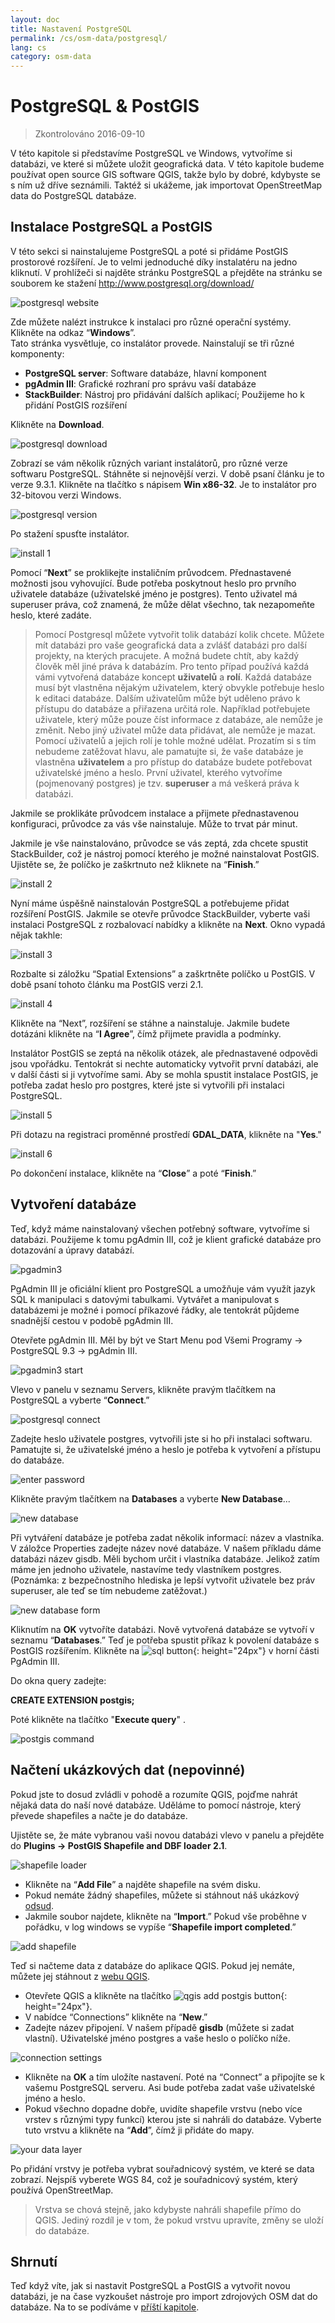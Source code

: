 ```yaml
---
layout: doc
title: Nastavení PostgreSQL
permalink: /cs/osm-data/postgresql/
lang: cs
category: osm-data
---
```


PostgreSQL & PostGIS
====================

> Zkontrolováno 2016-09-10

V této kapitole si představíme PostgreSQL ve Windows, vytvoříme si databázi, ve které si můžete uložit geografická data. V této kapitole budeme používat open source GIS software QGIS, takže bylo by dobré, kdybyste se s ním už dříve seznámili. Taktéž si ukážeme, jak importovat OpenStreetMap data do PostgreSQL databáze.  

Instalace PostgreSQL a PostGIS
----------------------------------

V této sekci si nainstalujeme PostgreSQL a poté si přidáme PostGIS prostorové rozšíření. Je to velmi jednoduché díky instalatéru na jedno kliknutí. V prohlížeči si najděte stránku PostgreSQL a přejděte na stránku se souborem ke stažení <http://www.postgresql.org/download/>  

![postgresql website][]

Zde můžete nalézt instrukce k instalaci pro různé operační systémy. Klikněte na odkaz “**Windows**”.  
Tato stránka vysvětluje, co instalátor provede. Nainstalují se tři různé komponenty:  

* **PostgreSQL server**:  Software databáze, hlavní komponent  
* **pgAdmin III**: Grafické rozhraní pro správu vaší databáze  
* **StackBuilder**: Nástroj pro přidávání dalších aplikací; Použijeme ho k přidání PostGIS rozšíření  

Klikněte na **Download**.  

![postgresql download][]

Zobrazí se vám několik různých variant instalátorů, pro různé verze softwaru PostgreSQL. Stáhněte si nejnovější verzi. V době psaní článku je to verze 9.3.1. Klikněte na tlačítko s nápisem **Win x86-32**. Je to instalátor pro 32-bitovou verzi Windows.  

![postgresql version][]

Po stažení spusťte instalátor.  

![install 1][]

Pomocí “**Next**” se proklikejte instaličním průvodcem. Přednastavené možnosti jsou vyhovující. Bude potřeba poskytnout heslo pro prvního uživatele databáze (uživatelské jméno je postgres). Tento uživatel má superuser práva, což znamená, že může dělat všechno, tak nezapomeňte heslo, které zadáte.  

> Pomocí Postgresql můžete vytvořit tolik databází kolik chcete. Můžete mít databázi pro vaše geografická data a zvlášť databázi pro další projekty, na kterých pracujete. A možná budete chtít, aby každý člověk měl jiné práva k databázím. Pro tento případ používá každá vámi vytvořená databáze koncept **uživatelů** a **rolí**. Každá databáze musí být vlastněna nějakým uživatelem, který obvykle potřebuje heslo k editaci databáze. Dalším uživatelům může být uděleno právo k přístupu do databáze a přiřazena určitá role. Například potřebujete uživatele, který může pouze číst informace z databáze, ale nemůže je změnit. Nebo jiný uživatel může data přidávat, ale nemůže je mazat. Pomocí uživatelů a jejich rolí je tohle možné udělat. Prozatím si s tím nebudeme zatěžovat hlavu, ale pamatujte si, že vaše databáze je vlastněna **uživatelem** a pro přístup do databáze budete potřebovat uživatelské jméno a heslo. První uživatel, kterého vytvoříme (pojmenovaný postgres) je tzv. **superuser** a má veškerá práva k databázi.  

Jakmile se proklikáte průvodcem instalace a přijmete přednastavenou konfiguraci, průvodce za vás vše nainstaluje. Může to trvat pár minut.  

Jakmile je vše nainstalováno, průvodce se vás zeptá, zda chcete spustit StackBuilder, což je nástroj pomocí kterého je možné nainstalovat PostGIS. Ujistěte se, že políčko je zaškrtnuto než kliknete na “**Finish**.”  

![install 2][]

Nyní máme úspěšně nainstalován PostgreSQL a potřebujeme přidat rozšíření PostGIS. Jakmile se otevře průvodce StackBuilder, vyberte vaši instalaci PostgreSQL z rozbalovací nabídky a klikněte na **Next**. Okno vypadá nějak takhle:  

![install 3][]

Rozbalte si záložku “Spatial Extensions” a zaškrtněte políčko u PostGIS. V době psaní tohoto článku ma PostGIS verzi 2.1.  

![install 4][]

Klikněte na “Next”, rozšíření se stáhne a nainstaluje. Jakmile budete dotázáni klikněte na “**I Agree**”, čímž přijmete pravidla a podmínky.  

Instalátor PostGIS se zeptá na několik otázek, ale přednastavené odpovědi jsou vpořádku. Tentokrát si nechte automaticky vytvořit první databázi, ale v další části si ji vytvoříme sami. Aby se mohla spustit instalace PostGIS, je potřeba zadat heslo pro postgres, které jste si vytvořili při instalaci PostgreSQL.  

![install 5][]

Při dotazu na registraci proměnné prostředí **GDAL_DATA**, klikněte na "**Yes**."  

![install 6][]

Po dokončení instalace, klikněte na “**Close**” a poté “**Finish**.”  

Vytvoření databáze
--------------------

Teď, když máme nainstalovaný všechen potřebný software, vytvoříme si databázi. Použijeme k tomu pgAdmin III, což je klient grafické databáze pro dotazování a úpravy
databází.  

![pgadmin3][]

PgAdmin III je oficiální klient pro PostgreSQL a umožňuje vám využít jazyk SQL k manipulaci s datovými tabulkami. Vytvářet a manipulovat s databázemi je možné i pomocí příkazové řádky, ale tentokrát půjdeme snadnější cestou v podobě pgAdmin III.  

Otevřete pgAdmin III. Měl by být ve Start Menu pod Všemi Programy -> PostgreSQL 9.3 -> pgAdmin III.  

![pgadmin3 start][]

Vlevo v panelu v seznamu Servers, klikněte pravým tlačítkem na PostgreSQL a vyberte “**Connect**.”  

![postgresql connect][]

Zadejte heslo uživatele postgres, vytvořili jste si ho při instalaci softwaru. Pamatujte si, že uživatelské jméno a heslo je potřeba k vytvoření a přístupu do databáze.  

![enter password][]

Klikněte pravým tlačítkem na **Databases** a vyberte **New Database**...  

![new database][]

Při vytváření databáze je potřeba zadat několik informací: název a vlastníka. V záložce Properties zadejte  název nové databáze. V našem příkladu dáme databázi název gisdb. Měli bychom určit i vlastníka databáze. Jelikož zatím máme jen jednoho uživatele, nastavíme tedy vlastníkem postgres. (Poznámka: z bezpečnostního hlediska je lepší vytvořit uživatele bez práv superuser, ale teď se tím nebudeme zatěžovat.)  

![new database form][]

<!-- Under the Definition tab, keep the defaults, but next to Template select template_postgis.  This will create our database with the proper spatial columns. -->

Kliknutím na **OK** vytvoříte databázi. Nově vytvořená databáze se vytvoří v seznamu “**Databases**.” Teď je potřeba spustit příkaz k povolení databáze s PostGIS rozšířením. Klikněte na ![sql button][]{: height="24px"} v horní části PgAdmin III.  



Do okna query zadejte:  

**CREATE EXTENSION postgis;**  

Poté klikněte na tlačítko "**Execute query**" .  

![postgis command][]

Načtení ukázkových dat (nepovinné)
---------------------------

Pokud jste to dosud zvládli v pohodě a rozumíte QGIS, pojďme nahrát nějaká data do naší nové databáze. Uděláme to pomocí nástroje, který převede shapefiles a načte je do databáze.  

Ujistěte se, že máte vybranou vaši novou databázi vlevo v panelu a přejděte do **Plugins -> PostGIS Shapefile and DBF loader 2.1**.

![shapefile loader][]

-	Klikněte na “**Add File**” a najděte shapefile na svém disku.
-	Pokud nemáte žádný shapefiles, můžete si stáhnout náš ukázkový [odsud](/files/buildings_sample.zip).
-	Jakmile soubor najdete, klikněte na “**Import**.” Pokud vše proběhne v pořádku, v log windows se vypíše “**Shapefile import completed**.”

![add shapefile][]

Teď si načteme data z databáze do aplikace QGIS. Pokud jej nemáte, můžete jej stáhnout z [webu QGIS](http://www.qgis.org/site/forusers/download.html).  

-	Otevřete QGIS a klikněte na tlačítko ![qgis add postgis button][]{: height="24px"}.  
-	V nabídce “Connections” klikněte na “**New**.”  
-	Zadejte název připojení. V našem případě **gisdb** (můžete si zadat vlastní). Uživatelské jméno postgres a vaše heslo o políčko níže.  

![connection settings][]

-	Klikněte na **OK** a tím uložíte nastavení.  Poté na “Connect” a připojíte se k vašemu PostgreSQL serveru. Asi bude potřeba zadat vaše uživatelské jméno a heslo.  
-	Pokud všechno dopadne dobře, uvidíte shapefile vrstvu (nebo více vrstev s různými typy funkcí) kterou jste si nahráli do databáze. Vyberte tuto vrstvu a klikněte na “**Add**”, čímž ji přidáte do mapy.  

![your data layer][]

Po přidání vrstvy je potřeba vybrat souřadnicový systém, ve které se data zobrazí. Nejspíš vyberete WGS 84, což je souřadnicový systém, který používá OpenStreetMap.  

> Vrstva se chová stejně, jako kdybyste nahráli shapefile přímo do QGIS. Jediný rozdíl je v tom, že pokud vrstvu upravíte, změny se uloží do databáze.  

Shrnutí
-------

Teď když víte, jak si nastavit PostgreSQL a PostGIS a vytvořit novou databázi, je na čase vyzkoušet nástroje pro import zdrojových OSM dat do databáze. Na to se podíváme v [příští kapitole](/en/osm-data/osm2pgsql).  



[postgresql website]: /images/osm-data/postgresql-website.png
[postgresql download]: /images/osm-data/postgresql-download.png
[postgresql version]: /images/osm-data/postgresql-version.png
[install 1]: /images/osm-data/postgresql-install-1.png
[install 2]: /images/osm-data/postgresql-install-2.png
[install 3]: /images/osm-data/postgresql-install-3.png
[install 4]: /images/osm-data/postgresql-install-4.png
[install 5]: /images/osm-data/postgresql-install-5.png
[install 6]: /images/osm-data/postgresql-install-6.png
[pgadmin3]: /images/osm-data/pgadmin3.png
[pgadmin3 start]: /images/osm-data/pgadmin3-start.png
[postgresql connect]: /images/osm-data/postgresql-connect.png
[enter password]: /images/osm-data/enter-password.png
[new database]: /images/osm-data/new-database.png
[new database form]: /images/osm-data/new-database-form.png
[sql button]: /images/osm-data/sql-button.png
[postgis command]: /images/osm-data/postgis-command.png
[shapefile loader]: /images/osm-data/shapefile-loader.png
[add shapefile]: /images/osm-data/add-shapefile.png
[qgis add postgis button]: /images/osm-data/add-postgis-button.png
[connection settings]: /images/osm-data/connection-settings.png
[your data layer]: /images/osm-data/your-data-layer.png







